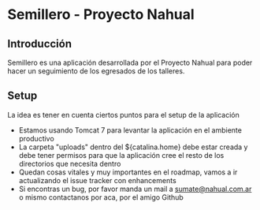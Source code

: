 # Semillero - Proyecto Nahual #

## Introducción

Semillero es una aplicación desarrollada por el Proyecto Nahual para poder hacer un seguimiento de los egresados de los talleres.

## Setup

La idea es tener en cuenta ciertos puntos para el setup de la aplicación

+ Estamos usando Tomcat 7 para levantar la aplicación en el ambiente productivo
+ La carpeta "uploads" dentro del ${catalina.home} debe estar creada y debe tener permisos para que la aplicación cree el resto de los directorios que necesita dentro
+ Quedan cosas vitales y muy importantes en el roadmap, vamos a ir actualizando el issue tracker con enhancements
+ Si encontras un bug, por favor manda un mail a sumate@nahual.com.ar o mismo contactanos por aca, por el amigo Github



